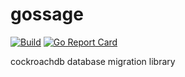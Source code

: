 # gossage

[![Build](https://github.com/shawntoffel/gossage/actions/workflows/test.yml/badge.svg)](https://github.com/shawntoffel/gossage/actions/workflows/test.yml) [![Go Report Card](https://goreportcard.com/badge/github.com/shawntoffel/gossage)](https://goreportcard.com/report/github.com/shawntoffel/gossage)

cockroachdb database migration library
